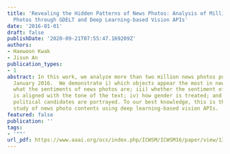 ```yaml
---
title: 'Revealing the Hidden Patterns of News Photos: Analysis of Millions of News
  Photos through GDELT and Deep Learning-based Vision APIs'
date: '2016-01-01'
draft: false
publishDate: '2020-09-21T07:55:47.169209Z'
authors:
- Haewoon Kwak
- Jisun An
publication_types:
- 1
abstract: In this work, we analyze more than two million news photos published in
  January 2016.  We demonstrate i) which objects appear the most in news photos; ii)
  what the sentiments of news photos are; iii) whether the sentiment of news photos
  is aligned with the tone of the text; iv) how gender is treated; and v) how differently
  political candidates are portrayed. To our best knowledge, this is the first large-scale
  study of news photo contents using deep learning-based vision APIs.
featured: false
publication: ''
tags:
- '""'
url_pdf: https://www.aaai.org/ocs/index.php/ICWSM/ICWSM16/paper/view/13191
---
```


